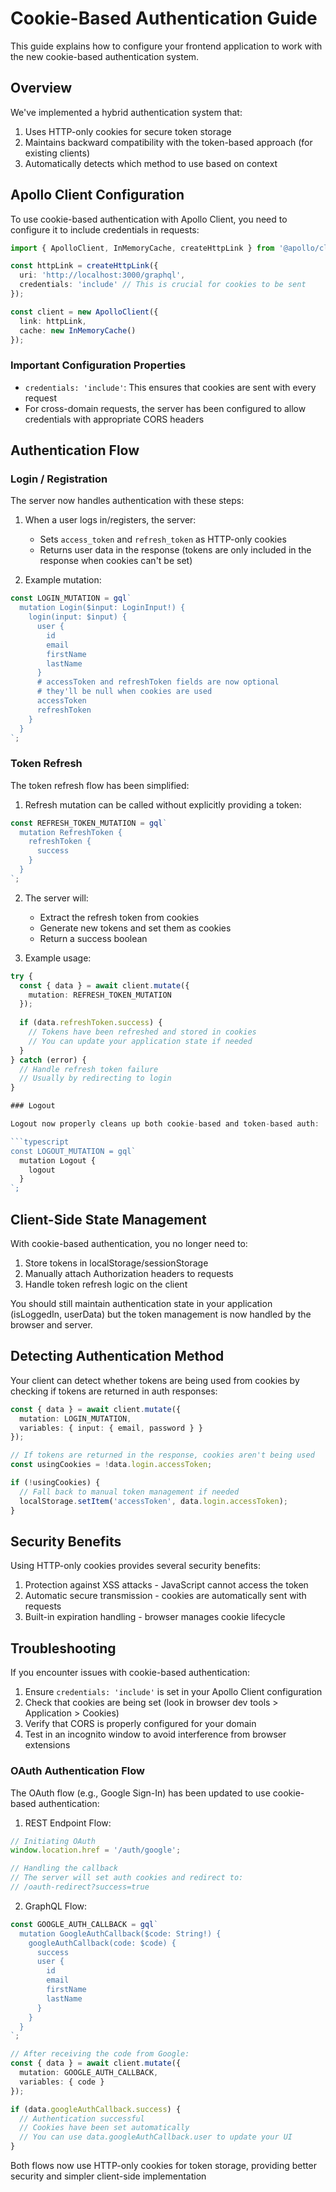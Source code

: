 # Cookie-Based Authentication Guide

This guide explains how to configure your frontend application to work with the new cookie-based authentication system.

## Overview

We've implemented a hybrid authentication system that:

1. Uses HTTP-only cookies for secure token storage
2. Maintains backward compatibility with the token-based approach (for existing clients)
3. Automatically detects which method to use based on context

## Apollo Client Configuration

To use cookie-based authentication with Apollo Client, you need to configure it to include credentials in requests:

```typescript
import { ApolloClient, InMemoryCache, createHttpLink } from '@apollo/client';

const httpLink = createHttpLink({
  uri: 'http://localhost:3000/graphql',
  credentials: 'include' // This is crucial for cookies to be sent
});

const client = new ApolloClient({
  link: httpLink,
  cache: new InMemoryCache()
});
```

### Important Configuration Properties

- `credentials: 'include'`: This ensures that cookies are sent with every request
- For cross-domain requests, the server has been configured to allow credentials with appropriate CORS headers

## Authentication Flow

### Login / Registration

The server now handles authentication with these steps:

1. When a user logs in/registers, the server:
   - Sets `access_token` and `refresh_token` as HTTP-only cookies
   - Returns user data in the response (tokens are only included in the response when cookies can't be set)

2. Example mutation:
  
```typescript
const LOGIN_MUTATION = gql`
  mutation Login($input: LoginInput!) {
    login(input: $input) {
      user {
        id
        email
        firstName
        lastName
      }
      # accessToken and refreshToken fields are now optional
      # they'll be null when cookies are used
      accessToken
      refreshToken
    }
  }
`;
```

### Token Refresh

The token refresh flow has been simplified:

1. Refresh mutation can be called without explicitly providing a token:

```typescript
const REFRESH_TOKEN_MUTATION = gql`
  mutation RefreshToken {
    refreshToken {
      success
    }
  }
`;
```

2. The server will:
   - Extract the refresh token from cookies
   - Generate new tokens and set them as cookies
   - Return a success boolean

3. Example usage:
```typescript
try {
  const { data } = await client.mutate({
    mutation: REFRESH_TOKEN_MUTATION
  });
  
  if (data.refreshToken.success) {
    // Tokens have been refreshed and stored in cookies
    // You can update your application state if needed
  }
} catch (error) {
  // Handle refresh token failure
  // Usually by redirecting to login
}

### Logout

Logout now properly cleans up both cookie-based and token-based auth:

```typescript
const LOGOUT_MUTATION = gql`
  mutation Logout {
    logout
  }
`;
```

## Client-Side State Management

With cookie-based authentication, you no longer need to:

1. Store tokens in localStorage/sessionStorage
2. Manually attach Authorization headers to requests
3. Handle token refresh logic on the client

You should still maintain authentication state in your application (isLoggedIn, userData) but the token management is now handled by the browser and server.

## Detecting Authentication Method

Your client can detect whether tokens are being used from cookies by checking if tokens are returned in auth responses:

```typescript
const { data } = await client.mutate({
  mutation: LOGIN_MUTATION,
  variables: { input: { email, password } }
});

// If tokens are returned in the response, cookies aren't being used
const usingCookies = !data.login.accessToken;

if (!usingCookies) {
  // Fall back to manual token management if needed
  localStorage.setItem('accessToken', data.login.accessToken);
}
```

## Security Benefits

Using HTTP-only cookies provides several security benefits:

1. Protection against XSS attacks - JavaScript cannot access the token
2. Automatic secure transmission - cookies are automatically sent with requests
3. Built-in expiration handling - browser manages cookie lifecycle

## Troubleshooting

If you encounter issues with cookie-based authentication:

1. Ensure `credentials: 'include'` is set in your Apollo Client configuration
2. Check that cookies are being set (look in browser dev tools > Application > Cookies)
3. Verify that CORS is properly configured for your domain
4. Test in an incognito window to avoid interference from browser extensions

### OAuth Authentication Flow

The OAuth flow (e.g., Google Sign-In) has been updated to use cookie-based authentication:

1. REST Endpoint Flow:
```typescript
// Initiating OAuth
window.location.href = '/auth/google';

// Handling the callback
// The server will set auth cookies and redirect to:
// /oauth-redirect?success=true
```

2. GraphQL Flow:
```typescript
const GOOGLE_AUTH_CALLBACK = gql`
  mutation GoogleAuthCallback($code: String!) {
    googleAuthCallback(code: $code) {
      success
      user {
        id
        email
        firstName
        lastName
      }
    }
  }
`;

// After receiving the code from Google:
const { data } = await client.mutate({
  mutation: GOOGLE_AUTH_CALLBACK,
  variables: { code }
});

if (data.googleAuthCallback.success) {
  // Authentication successful
  // Cookies have been set automatically
  // You can use data.googleAuthCallback.user to update your UI
}
```

Both flows now use HTTP-only cookies for token storage, providing better security and simpler client-side implementation
